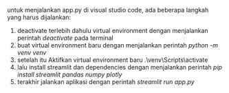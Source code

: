 untuk menjalankan app.py di visual studio code, ada beberapa langkah yang harus dijalankan:
1. deactivate terlebih dahulu virtual environment dengan menjalankan perintah _deactivate_ pada terminal
2. buat virtual environment baru dengan menjalankan perintah _python -m venv venv_
3. setelah itu Aktifkan virtual environment baru .\venv\Scripts\activate
4. lalu install streamlit dan dependencies dengan menjalankan perintah _pip install streamlit pandas numpy plotly_
5. terakhir jalankan aplikasi dengan perintah _streamlit run app.py_ 


